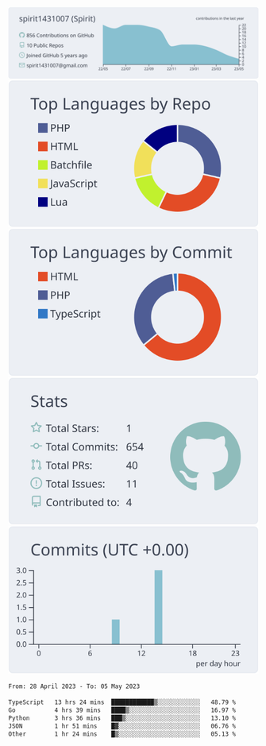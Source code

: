 [![](https://raw.githubusercontent.com/spirit1431007/spirit1431007/master/profile-summary-card-output/nord_bright/0-profile-details.svg)](https://git.io/spiritx)
[![](https://raw.githubusercontent.com/spirit1431007/spirit1431007/master/profile-summary-card-output/nord_bright/1-repos-per-language.svg)](https://git.io/spiritx) [![](https://raw.githubusercontent.com/spirit1431007/spirit1431007/master/profile-summary-card-output/nord_bright/2-most-commit-language.svg)](https://git.io/spiritx)
[![](https://raw.githubusercontent.com/spirit1431007/spirit1431007/master/profile-summary-card-output/nord_bright/3-stats.svg)](https://git.io/spiritx) [![](https://raw.githubusercontent.com/spirit1431007/spirit1431007/master/profile-summary-card-output/nord_bright/4-productive-time.svg)](https://git.io/spiritx)

<!--START_SECTION:waka-->

```text
From: 28 April 2023 - To: 05 May 2023

TypeScript   13 hrs 24 mins  ████████████▒░░░░░░░░░░░░   48.79 %
Go           4 hrs 39 mins   ████▒░░░░░░░░░░░░░░░░░░░░   16.97 %
Python       3 hrs 36 mins   ███▒░░░░░░░░░░░░░░░░░░░░░   13.10 %
JSON         1 hr 51 mins    █▓░░░░░░░░░░░░░░░░░░░░░░░   06.76 %
Other        1 hr 24 mins    █▒░░░░░░░░░░░░░░░░░░░░░░░   05.13 %
```

<!--END_SECTION:waka-->
